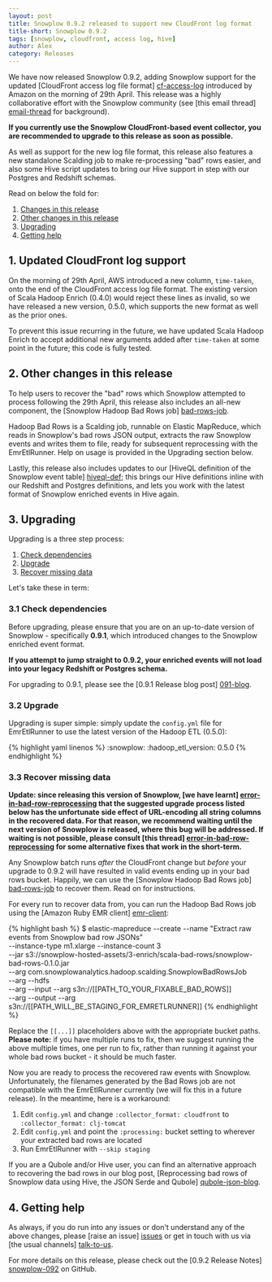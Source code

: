 ```yaml
---
layout: post
title: Snowplow 0.9.2 released to support new CloudFront log format
title-short: Snowplow 0.9.2
tags: [snowplow, cloudfront, access log, hive]
author: Alex
category: Releases
---
```


We have now released Snowplow 0.9.2, adding Snowplow support for the updated [CloudFront access log file format] [cf-access-log] introduced by Amazon on the morning of 29th April. This release was a highly collaborative effort with the Snowplow community (see [this email thread] [email-thread] for background).

**If you currently use the Snowplow CloudFront-based event collector, you are recommended to upgrade to this release as soon as possible.**

As well as support for the new log file format, this release also features a new standalone Scalding job to make re-processing "bad" rows easier, and also some Hive script updates to bring our Hive support in step with our Postgres and Redshift schemas.

Read on below the fold for:

1. [Changes in this release](/blog/2014/04/30/snowplow-0.9.2-released-for-new-cloudfront-log-format/#cf-update)
2. [Other changes in this release](/blog/2014/04/30/snowplow-0.9.2-released-for-new-cloudfront-log-format/#other)
3. [Upgrading](/blog/2014/04/30/snowplow-0.9.2-released-for-new-cloudfront-log-format/#upgrading)
4. [Getting help](/blog/2014/04/30/snowplow-0.9.2-released-for-new-cloudfront-log-format/#help)

<!--more-->

<div class="html">
<h2><a name="cf-update">1. Updated CloudFront log support</a></h2>
</div>

On the morning of 29th April, AWS introduced a new column, `time-taken`, onto the end of the CloudFront access log file format. The existing version of Scala Hadoop Enrich (0.4.0) would reject these lines as invalid, so we have released a new version, 0.5.0, which supports the new format as well as the prior ones.

To prevent this issue recurring in the future, we have updated Scala Hadoop Enrich to accept additional new arguments added after `time-taken` at some point in the future; this code is fully tested.

<div class="html">
<h2><a name="other">2. Other changes in this release</a></h2>
</div>

To help users to recover the "bad" rows which Snowplow attempted to process following the 29th April, this release also includes an all-new component, the [Snowplow Hadoop Bad Rows job] [bad-rows-job].

Hadoop Bad Rows is a Scalding job, runnable on Elastic MapReduce, which reads in Snowplow's bad rows JSON output, extracts the raw Snowplow events and writes them to file, ready for subsequent reprocessing with the EmrEtlRunner. Help on usage is provided in the Upgrading section below.

Lastly, this release also includes updates to our [HiveQL definition of the Snowplow event table] [hiveql-def]; this brings our Hive definitions inline with our Redshift and Postgres definitions, and lets you work with the latest format of Snowplow enriched events in Hive again.

<div class="html">
<h2><a name="upgrading">3. Upgrading</a></h2>
</div>

Upgrading is a three step process:

1. [Check dependencies](#check)
2. [Upgrade](#upgrade)
3. [Recover missing data](#recover)

Let's take these in term:

<div class="html">
<a name="check"><h3>3.1 Check dependencies</h3></a>
</div>

Before upgrading, please ensure that you are on an up-to-date version of Snowplow - specifically **0.9.1**, which introduced changes to the Snowplow enriched event format.

**If you attempt to jump straight to 0.9.2, your enriched events will not load into your legacy Redshift or Postgres schema.**

For upgrading to 0.9.1, please see the [0.9.1 Release blog post] [091-blog].

<div class="html">
<a name="upgrade"><h3>3.2 Upgrade</h3></a>
</div>

Upgrading is super simple: simply update the `config.yml` file for EmrEtlRunner to use the latest version of the Hadoop ETL (0.5.0):

{% highlight yaml linenos %}
:snowplow:
  :hadoop_etl_version: 0.5.0
{% endhighlight %}

<div class="html">
<a name="recover"><h3>3.3 Recover missing data</h3></a>
</div>

**Update: since releasing this version of Snowplow, [we have learnt] [error-in-bad-row-reprocessing] that the suggested upgrade process listed below has the unfortunate side effect of URL-encoding all string columns in the recovered data. For that reason, we recommend waiting until the next version of Snowplow is released, where this bug will be addressed. If waiting is not possible, please consult [this thread] [error-in-bad-row-reprocessing] for some alternative fixes that work in the short-term.**

Any Snowplow batch runs _after_ the CloudFront change but _before_ your upgrade to 0.9.2 will have resulted in valid events ending up in your bad rows bucket. Happily, we can use the [Snowplow Hadoop Bad Rows job] [bad-rows-job] to recover them. Read on for instructions.

For every run to recover data from, you can run the Hadoop Bad Rows job using the [Amazon Ruby EMR client] [emr-client]:

{% highlight bash %}
$ elastic-mapreduce --create --name "Extract raw events from Snowplow bad row JSONs" \
  --instance-type m1.xlarge --instance-count 3 \
  --jar s3://snowplow-hosted-assets/3-enrich/scala-bad-rows/snowplow-bad-rows-0.1.0.jar \
  --arg com.snowplowanalytics.hadoop.scalding.SnowplowBadRowsJob \
  --arg --hdfs \
  --arg --input --arg s3n://[[PATH_TO_YOUR_FIXABLE_BAD_ROWS]] \
  --arg --output --arg s3n://[[PATH_WILL_BE_STAGING_FOR_EMRETLRUNNER]]
{% endhighlight %}

Replace the `[[...]]` placeholders above with the appropriate bucket paths. **Please note:** if you have multiple runs to fix, then we suggest running the above multiple times, one per run to fix, rather than running it against your whole bad rows bucket - it should be much faster.

Now you are ready to process the recovered raw events with Snowplow. Unfortunately, the filenames generated by the Bad Rows job are not compatible with the EmrEtlRunner currently (we will fix this in a future release). In the meantime, here is a workaround:

1. Edit `config.yml` and change `:collector_format: cloudfront` to `:collector_format: clj-tomcat`
2. Edit `config.yml` and point the `:processing:` bucket setting to wherever your extracted bad rows are located
3. Run EmrEtlRunner with `--skip staging`

If you are a Qubole and/or Hive user, you can find an alternative approach to recovering the bad rows in our blog post, [Reprocessing bad rows of Snowplow data using Hive, the JSON Serde and Qubole] [qubole-json-blog].

<div class="html">
<h2><a name="help">4. Getting help</a></h2>
</div>

As always, if you do run into any issues or don't understand any of the above changes, please [raise an issue] [issues] or get in touch with us via [the usual channels] [talk-to-us].

For more details on this release, please check out the [0.9.2 Release Notes] [snowplow-092] on GitHub.

[email-thread]: https://groups.google.com/forum/#!topic/snowplow-user/dXpPKhsRZZ4
[cf-access-log]: http://docs.aws.amazon.com/AmazonCloudFront/latest/DeveloperGuide/AccessLogs.html

[bad-rows-job]: https://github.com/snowplow/snowplow/tree/master/3-enrich/scala-hadoop-bad-rows
[hiveql-def]: https://github.com/snowplow/snowplow/blob/master/4-storage/hive-storage/hiveql/table-def.q

[091-blog]: http://snowplowanalytics.com/blog/2014/04/11/snowplow-0.9.1-released-with-initial-json-support/#upgrading
[qubole-json-blog]: http://snowplowanalytics.com/blog/2013/09/11/reprocessing-bad-data-using-hive-the-json-serde-and-qubole/

[emr-client]: http://aws.amazon.com/developertools/2264

[issues]: https://github.com/snowplow/snowplow/issues
[talk-to-us]: https://github.com/snowplow/snowplow/wiki/Talk-to-us
[snowplow-092]: https://github.com/snowplow/snowplow/releases/0.9.2
[error-in-bad-row-reprocessing]: https://groups.google.com/forum/#!topic/snowplow-user/Rsefh6CSq1c
